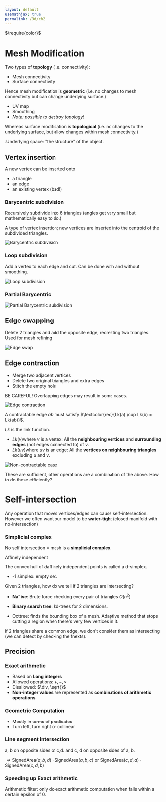 ```yaml
---
layout: default
usemathjax: true
permalink: /3d/ch2
---
```


$\require{color}$

# Mesh Modification

Two types of **topology** (i.e. connectivity):

- Mesh connectivity
- Surface connectivity

Hence mesh modification is **geometric** (i.e. no changes to mesh connectivity but can change underlying surface.)

- UV map
- Smoothing
- *Note: possible to destroy topology!*

Whereas surface modification is **topological** (i.e. no changes to the underlying surface, but allow changes within mesh connectivity.)

.Underlying space: "the structure" of the object.

## Vertex insertion

A new vertex can be inserted onto 

- a triangle
- an edge
- an existing vertex (bad!)

### Barycentric subdivision

Recursively subdivide into 6 triangles (angles get very small but mathematically easy to do.)

A type of vertex insertion; new vertices are inserted into the centroid of the subdivided triangles.

![Barycentric subdivision](/notes-blog/assets/img/3d/barycentric_sub.png)

### Loop subdivision

Add a vertex to each edge and cut. Can be done with and without smoothing.

![Loop subdivision](/notes-blog/assets/img/3d/loop_sub.png)

### Partial Barycentric

![Partial Barycentric subdivision](/notes-blog/assets/img/3d/partial_bary.png)

## Edge swapping

Delete 2 triangles and add the opposite edge, recreating two triangles. Used for mesh refining

![Edge swap](/notes-blog/assets/img/3d/edge_swap.png)

## Edge contraction

- Merge two adjacent vertices
- Delete two original triangles and extra edges
- Stitch the empty hole

BE CAREFUL! Overlapping edges may result in some cases.

![Edge contraction](/notes-blog/assets/img/3d/edge_contr.png)

A contractable edge $ab$ must satisfy $\textcolor{red}{Lk(a) \cup Lk(b) = Lk(ab)}$​​​​​​.

$Lk$ is the link function​.

- $Lk(v)$​ where $v$​ is a vertex: All the **neighbouring vertices** and **surrounding edges** (not edges connected to) of $v$​.
- $Lk(uv)$​ where $uv$​ is an edge: All the **vertices on neighbouring triangles** excluding $u$​ and $v$​.

![Non-contractable case](/notes-blog/assets/img/3d/noncontract.png)

These are sufficient, other operations are a combination of the above. How to do these efficiently?

# Self-intersection

Any operation that moves vertices/edges can cause self-intersection. However we often want our model to be **water-tight** (closed manifold with no-intersection)

### Simplicial complex

No self intersection = mesh is a **simplicial complex**.

Affinely independent

The convex hull of $d$​ affinely independent points is called a d-simplex.

- -1 simplex: empty set.

Given 2 triangles, how do we tell if 2 triangles are intersecting?

- **Na\"ive**: Brute force checking every pair of triangles $O(n^2)$
- **Binary search tree**:  kd-trees for 2 dimensions.



- Octtree: finds the bounding box of a mesh. Adaptive method that stops cutting a region when there's very few vertices in it.



if 2 triangles share a common edge, we don't consider them as intersecting (we can detect by checking the fnexts).

## Precision

### Exact arithmetic

- Based on **Long integers**
- Allowed operations: $+, -, \times$
- Disallowed: $\div, \sqrt{}$​
- **Non-integer values** are represented as **combinations of arithmetic operations**

### Geometric Computation

- Mostly in terms of predicates
- Turn left, turn right or collinear

### Line segment intersection

a, b on opposite sides of c,d. and c, d on opposite sides of a, b.

$\Rightarrow \text{SignedArea}(a,b,d) \cdot \text{SignedArea}(a,b,c)$ or $\text{SignedArea}(c,d,a) \cdot \text{SignedArea}(c,d,b)$

### Speeding up Exact arithmetic

Arithmetic filter: only do exact arithmetic computation when falls within a certain epsilon of 0.
